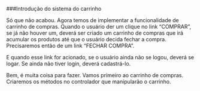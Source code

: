 ###Introdução do sistema do carrinho

Só que não acabou. Agora temos de implementar a funcionalidade de carrinho de compras.
Quando o usuário der um clique no link “COMPRAR”, se já não houver um, deverá ser criado um carrinho de compras que irá acumular os produtos até que o usuário decida fechar a compra. Precisaremos então de um link “FECHAR COMPRA”.

E quando esse link for acionado, se o usuário ainda não se logou, deverá se logar. Se ainda não tiver login, deverá cadastrá-lo.

Bem, é muita coisa para fazer. Vamos primeiro ao carrinho de
compras. Criaremos os métodos no controlador que manipularão o carrinho.